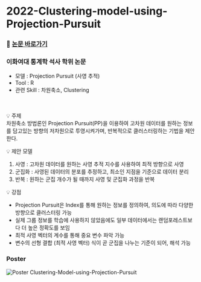 # 2022-Clustering-model-using-Projection-Pursuit

### 📰 [논문 바로가기](https://dspace.ewha.ac.kr/handle/2015.oak/264320?mode=full) 

### 이화여대 통계학 석사 학위 논문 
- 모델 : Projection Pursuit (사영 추적)
- Tool : R 
- 관련 Skill : 차원축소, Clustering

<br> </br>
💡 주제 <br>
차원축소 방법론인 Projection Pursuit(PP)을 이용하여 고차원 데이터를 원하는 정보를 담고있는 방향의 저차원으로 투영시켜가며, 반복적으로 클러스터링하는 기법을 제안한다.

💡 제안 모델 <br>
1. 사영 : 고차원 데이터를 원하는 사영 추적 지수를 사용하여 최적 방향으로 사영
2. 군집화 : 사영된 데이터의 분포를 추정하고, 최소인 지점을 기준으로 데이터 분리
3. 반복 : 원하는 군집 개수가 될 때까지 사영 및 군집화 과정을 반복

💡 강점 <br>
- Projection Pursuit은 Index를 통해 원하는 정보를 정의하여, 의도에 따라 다양한 방향으로 클러스터링 가능
- 실제 그룹 정보를 학습에 사용하지 않았음에도 일부 데이터에서는 랜덤포레스트보다 더 높은 정확도를 보임
- 최적 사영 벡터의 계수를 통해 중요 변수 파악 가능
- 변수의 선형 결합 (최적 사영 벡터) 식이 곧 군집을 나누는 기준이 되어, 해석 가능


### Poster
![Poster  Clustering-Model-using-Projection-Pursuit](https://github.com/jihye0115/2022-Clustering-Model-using-Projection-Pursuit/assets/77092027/fe7069d7-361d-45f2-b208-dd293175e7c1)


